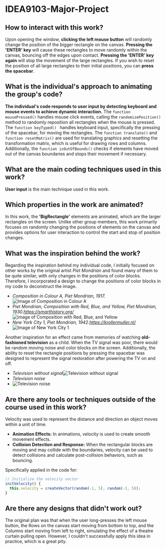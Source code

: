 # IDEA9103-Major-Project
## How to interact with this work?

Upon opening the window, **clicking the left mouse button** will randomly change the position of the bigger rectangle on the canvas. **Pressing the 'ENTER' key** will cause these rectangles to move randomly within the canvas, bouncing off the edges upon contact. **Pressing the 'ENTER' key again** will stop the movement of the large rectangles. If you wish to reset the position of all large rectangles to their initial positions, you can **press the spacebar**.

## What is the individual's approach to animating the group's code?

**The individual's code responds to user input by detecting keyboard and mouse events to achieve dynamic interaction.** The `function mousePressed()` handles mouse click events, calling the `randomizePosition()` method to randomly reposition all rectangles when the mouse is pressed. The `function keyTyped() ` handles keyboard input, specifically the pressing of the spacebar, for moving the rectangles. The `function translate()` and `function resetMatrix()` are used for translating graphics and resetting the transformation matrix, which is useful for drawing rows and columns. Additionally, the `function isOutOfBounds()` checks if elements have moved out of the canvas boundaries and stops their movement if necessary.

## What are the main coding techniques used in this work?

**User input** is the main technique used in this work.

## Which properties in the work are animated?

In this work, the **'BigRectangle'** elements are animated, which are the larger rectangles on the screen. Unlike other group members, this work primarily focuses on randomly changing the positions of elements on the canvas and provides options for user interaction to control the start and stop of position changes.

## What was the inspiration behind the work?

Regarding the inspiration behind my individual code, I initially focused on other works by the original artist *Piet Mondrian* and found many of them to be quite similar, with only changes in the positions of color blocks. Therefore, I incorporated a design to change the positions of color blocks in my code to deconstruct the image.

* *Composition in Colour A, Piet Mondrian, 1917.*![Image of Composition in Colour A](readmeImages/image3.jpg)
* *Piet Mondrian, Composition with Red, Blue, and Yellow, Piet Mondrian, 1930.https://smarthistory.org/*
![image of Composition with Red, Blue, and Yellow](readmeImages/image1.jpeg)
* *New York City 1, Piet Mondrian, 1942.https://krollermuller.nl/*
![Image of New York City 1](readmeImages/image2.jpg)

Another inspiration for an effect came from memories of watching **old-fashioned television** as a child. When the TV signal was poor, there would be random moving noise and color blocks on the screen. Additionally, the ability to reset the rectangle positions by pressing the spacebar was designed to represent the signal restoration after powering the TV on and off.

* *Television without signal*![Television without signal](readmeImages/image4.jpeg)
* *Television noise*
* ![Television noise](readmeImages/image5.jpg)

## Are there any tools or techniques outside of the course used in this work?

Velocity was used to represent the distance and direction an object moves within a unit of time. 
* **Animation Effects:**
In animations, velocity is used to create smooth movement effects.
* **Collision Detection and Response:**
When the rectangular blocks are moving and may collide with the boundaries, velocity can be used to detect collisions and calculate post-collision behaviors, such as bouncing.

Specifically applied in the code for:

```javascript
// Initialize the velocity vector
initVelocity() {
  this.velocity = createVector(random(-1, 5), random(-1, 5));
}
```

## Are there any designs that didn't work out?

The original plan was that when the user long-presses the left mouse button, the Rows on the canvas start moving from bottom to top, and the Columns start moving from left to right, simulating the effect of a theatre curtain pulling open. However, I couldn't successfully apply this idea in practice, which is a great pity.



